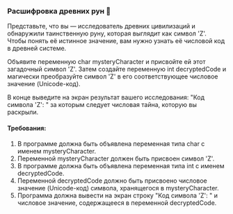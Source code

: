 
### Расшифровка древних рун 🔮

Представьте, что вы — исследователь древних цивилизаций и обнаружили таинственную руну, которая выглядит как символ 'Z'. Чтобы понять её истинное значение, вам нужно узнать её числовой код в древней системе.

Объявите переменную char mysteryCharacter и присвойте ей этот загадочный символ 'Z'. Затем создайте переменную int decryptedCode и магически преобразуйте символ 'Z' в его соответствующее числовое значение (Unicode-код).

В конце выведите на экран результат вашего исследования: "Код символа 'Z': " за которым следует числовая тайна, которую вы раскрыли.

#### Требования:
1. В программе должна быть объявлена переменная типа char с именем mysteryCharacter.
2. Переменной mysteryCharacter должен быть присвоен символ 'Z'.
3. В программе должна быть объявлена переменная типа int с именем decryptedCode.
4. Переменной decryptedCode должно быть присвоено числовое значение (Unicode-код) символа, хранящегося в mysteryCharacter.
5. Программа должна вывести на экран строку "Код символа 'Z': " и числовое значение, содержащееся в переменной decryptedCode.
